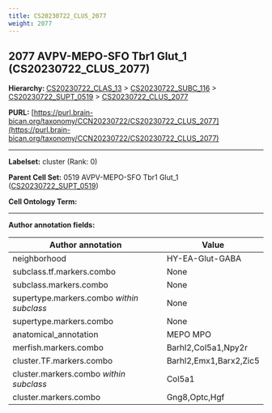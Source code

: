 ```yaml
---
title: CS20230722_CLUS_2077
weight: 2077
---
```

## 2077 AVPV-MEPO-SFO Tbr1 Glut_1 (CS20230722_CLUS_2077)
<b>Hierarchy: </b>
[CS20230722_CLAS_13](../CS20230722_CLAS_13) >
[CS20230722_SUBC_116](../CS20230722_SUBC_116) >
[CS20230722_SUPT_0519](../CS20230722_SUPT_0519) >
[CS20230722_CLUS_2077](../CS20230722_CLUS_2077)

**PURL:** [https://purl.brain-bican.org/taxonomy/CCN20230722/CS20230722_CLUS_2077](https://purl.brain-bican.org/taxonomy/CCN20230722/CS20230722_CLUS_2077)

---


**Labelset:** cluster (Rank: 0)

**Parent Cell Set:** 0519 AVPV-MEPO-SFO Tbr1 Glut_1 ([CS20230722_SUPT_0519](../CS20230722_SUPT_0519))



**Cell Ontology Term:** 

[MARKER GENES.]: #


---

[TRANSFERRED ANNOTATIONS.]: #


[AUTHOR ANNOTATION FIELDS.]: #


**Author annotation fields:**

| Author annotation | Value |
|-------------------|-------|
|neighborhood|HY-EA-Glut-GABA|
|subclass.tf.markers.combo|None|
|subclass.markers.combo|None|
|supertype.markers.combo _within subclass_|None|
|supertype.markers.combo|None|
|anatomical_annotation|MEPO MPO|
|merfish.markers.combo|Barhl2,Col5a1,Npy2r|
|cluster.TF.markers.combo|Barhl2,Emx1,Barx2,Zic5|
|cluster.markers.combo _within subclass_|Col5a1|
|cluster.markers.combo|Gng8,Optc,Hgf|
